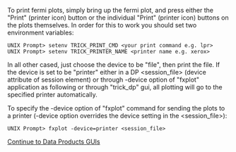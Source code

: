 To print fermi plots, simply bring up the fermi plot, and press either the "Print" (printer icon) button or the individual "Print" (printer icon) buttons on the plots themselves. In order for this to work you should set two environment variables:

```
UNIX Prompt> setenv TRICK_PRINT_CMD <your print command e.g. lpr>
UNIX Prompt> setenv TRICK_PRINTER_NAME <printer name e.g. xerox>
```

In all other cased, just choose the device to be "file", then print the file. If the device is set to be "printer" either in a DP <session_file> (device attribute of session element) or through -device option of "fxplot" application as following or through "trick_dp" gui, all plotting will go to the specified printer automatically.

To specify the -device option of "fxplot" command for sending the plots to a printer (-device option overrides the device setting in the <session_file>):

```
UNIX Prompt> fxplot -device=printer <session_file>
```

[Continue to Data Products GUIs](Data-Products-GUIs)
